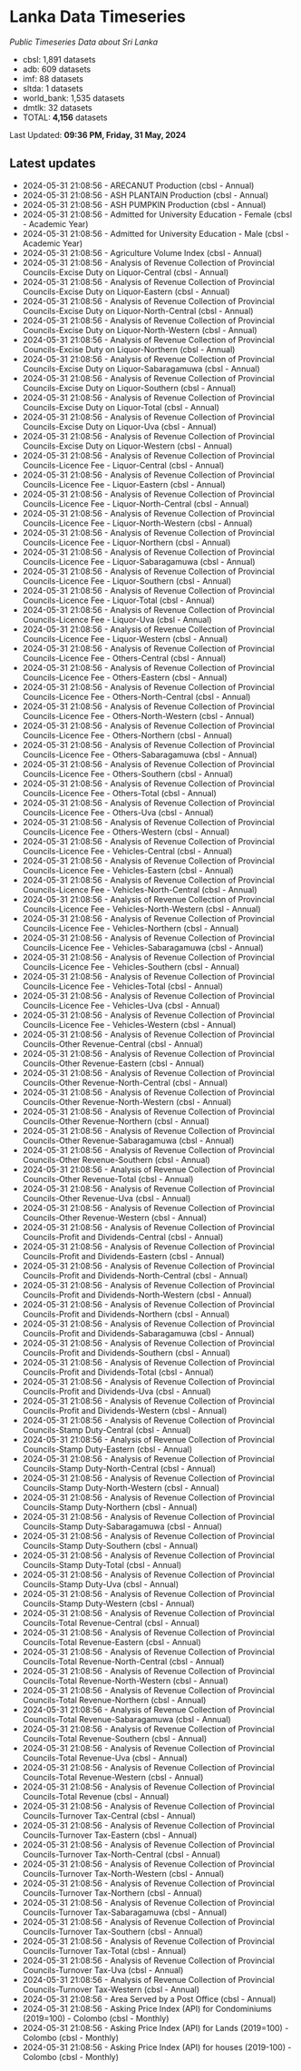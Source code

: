 # Lanka Data Timeseries
*Public Timeseries Data about Sri Lanka*

* cbsl: 1,891 datasets
* adb: 609 datasets
* imf: 88 datasets
* sltda: 1 datasets
* world_bank: 1,535 datasets
* dmtlk: 32 datasets
* TOTAL: **4,156** datasets

Last Updated: **09:36 PM, Friday, 31 May, 2024**

## Latest updates

* 2024-05-31 21:08:56 - ARECANUT Production (cbsl - Annual)
* 2024-05-31 21:08:56 - ASH PLANTAIN Production (cbsl - Annual)
* 2024-05-31 21:08:56 - ASH PUMPKIN Production (cbsl - Annual)
* 2024-05-31 21:08:56 - Admitted for University Education - Female (cbsl - Academic Year)
* 2024-05-31 21:08:56 - Admitted for University Education - Male (cbsl - Academic Year)
* 2024-05-31 21:08:56 - Agriculture Volume Index (cbsl - Annual)
* 2024-05-31 21:08:56 - Analysis of Revenue Collection of Provincial Councils-Excise Duty on Liquor-Central (cbsl - Annual)
* 2024-05-31 21:08:56 - Analysis of Revenue Collection of Provincial Councils-Excise Duty on Liquor-Eastern (cbsl - Annual)
* 2024-05-31 21:08:56 - Analysis of Revenue Collection of Provincial Councils-Excise Duty on Liquor-North-Central (cbsl - Annual)
* 2024-05-31 21:08:56 - Analysis of Revenue Collection of Provincial Councils-Excise Duty on Liquor-North-Western (cbsl - Annual)
* 2024-05-31 21:08:56 - Analysis of Revenue Collection of Provincial Councils-Excise Duty on Liquor-Northern (cbsl - Annual)
* 2024-05-31 21:08:56 - Analysis of Revenue Collection of Provincial Councils-Excise Duty on Liquor-Sabaragamuwa (cbsl - Annual)
* 2024-05-31 21:08:56 - Analysis of Revenue Collection of Provincial Councils-Excise Duty on Liquor-Southern (cbsl - Annual)
* 2024-05-31 21:08:56 - Analysis of Revenue Collection of Provincial Councils-Excise Duty on Liquor-Total (cbsl - Annual)
* 2024-05-31 21:08:56 - Analysis of Revenue Collection of Provincial Councils-Excise Duty on Liquor-Uva (cbsl - Annual)
* 2024-05-31 21:08:56 - Analysis of Revenue Collection of Provincial Councils-Excise Duty on Liquor-Western (cbsl - Annual)
* 2024-05-31 21:08:56 - Analysis of Revenue Collection of Provincial Councils-Licence Fee - Liquor-Central (cbsl - Annual)
* 2024-05-31 21:08:56 - Analysis of Revenue Collection of Provincial Councils-Licence Fee - Liquor-Eastern (cbsl - Annual)
* 2024-05-31 21:08:56 - Analysis of Revenue Collection of Provincial Councils-Licence Fee - Liquor-North-Central (cbsl - Annual)
* 2024-05-31 21:08:56 - Analysis of Revenue Collection of Provincial Councils-Licence Fee - Liquor-North-Western (cbsl - Annual)
* 2024-05-31 21:08:56 - Analysis of Revenue Collection of Provincial Councils-Licence Fee - Liquor-Northern (cbsl - Annual)
* 2024-05-31 21:08:56 - Analysis of Revenue Collection of Provincial Councils-Licence Fee - Liquor-Sabaragamuwa (cbsl - Annual)
* 2024-05-31 21:08:56 - Analysis of Revenue Collection of Provincial Councils-Licence Fee - Liquor-Southern (cbsl - Annual)
* 2024-05-31 21:08:56 - Analysis of Revenue Collection of Provincial Councils-Licence Fee - Liquor-Total (cbsl - Annual)
* 2024-05-31 21:08:56 - Analysis of Revenue Collection of Provincial Councils-Licence Fee - Liquor-Uva (cbsl - Annual)
* 2024-05-31 21:08:56 - Analysis of Revenue Collection of Provincial Councils-Licence Fee - Liquor-Western (cbsl - Annual)
* 2024-05-31 21:08:56 - Analysis of Revenue Collection of Provincial Councils-Licence Fee - Others-Central (cbsl - Annual)
* 2024-05-31 21:08:56 - Analysis of Revenue Collection of Provincial Councils-Licence Fee - Others-Eastern (cbsl - Annual)
* 2024-05-31 21:08:56 - Analysis of Revenue Collection of Provincial Councils-Licence Fee - Others-North-Central (cbsl - Annual)
* 2024-05-31 21:08:56 - Analysis of Revenue Collection of Provincial Councils-Licence Fee - Others-North-Western (cbsl - Annual)
* 2024-05-31 21:08:56 - Analysis of Revenue Collection of Provincial Councils-Licence Fee - Others-Northern (cbsl - Annual)
* 2024-05-31 21:08:56 - Analysis of Revenue Collection of Provincial Councils-Licence Fee - Others-Sabaragamuwa (cbsl - Annual)
* 2024-05-31 21:08:56 - Analysis of Revenue Collection of Provincial Councils-Licence Fee - Others-Southern (cbsl - Annual)
* 2024-05-31 21:08:56 - Analysis of Revenue Collection of Provincial Councils-Licence Fee - Others-Total (cbsl - Annual)
* 2024-05-31 21:08:56 - Analysis of Revenue Collection of Provincial Councils-Licence Fee - Others-Uva (cbsl - Annual)
* 2024-05-31 21:08:56 - Analysis of Revenue Collection of Provincial Councils-Licence Fee - Others-Western (cbsl - Annual)
* 2024-05-31 21:08:56 - Analysis of Revenue Collection of Provincial Councils-Licence Fee - Vehicles-Central (cbsl - Annual)
* 2024-05-31 21:08:56 - Analysis of Revenue Collection of Provincial Councils-Licence Fee - Vehicles-Eastern (cbsl - Annual)
* 2024-05-31 21:08:56 - Analysis of Revenue Collection of Provincial Councils-Licence Fee - Vehicles-North-Central (cbsl - Annual)
* 2024-05-31 21:08:56 - Analysis of Revenue Collection of Provincial Councils-Licence Fee - Vehicles-North-Western (cbsl - Annual)
* 2024-05-31 21:08:56 - Analysis of Revenue Collection of Provincial Councils-Licence Fee - Vehicles-Northern (cbsl - Annual)
* 2024-05-31 21:08:56 - Analysis of Revenue Collection of Provincial Councils-Licence Fee - Vehicles-Sabaragamuwa (cbsl - Annual)
* 2024-05-31 21:08:56 - Analysis of Revenue Collection of Provincial Councils-Licence Fee - Vehicles-Southern (cbsl - Annual)
* 2024-05-31 21:08:56 - Analysis of Revenue Collection of Provincial Councils-Licence Fee - Vehicles-Total (cbsl - Annual)
* 2024-05-31 21:08:56 - Analysis of Revenue Collection of Provincial Councils-Licence Fee - Vehicles-Uva (cbsl - Annual)
* 2024-05-31 21:08:56 - Analysis of Revenue Collection of Provincial Councils-Licence Fee - Vehicles-Western (cbsl - Annual)
* 2024-05-31 21:08:56 - Analysis of Revenue Collection of Provincial Councils-Other Revenue-Central (cbsl - Annual)
* 2024-05-31 21:08:56 - Analysis of Revenue Collection of Provincial Councils-Other Revenue-Eastern (cbsl - Annual)
* 2024-05-31 21:08:56 - Analysis of Revenue Collection of Provincial Councils-Other Revenue-North-Central (cbsl - Annual)
* 2024-05-31 21:08:56 - Analysis of Revenue Collection of Provincial Councils-Other Revenue-North-Western (cbsl - Annual)
* 2024-05-31 21:08:56 - Analysis of Revenue Collection of Provincial Councils-Other Revenue-Northern (cbsl - Annual)
* 2024-05-31 21:08:56 - Analysis of Revenue Collection of Provincial Councils-Other Revenue-Sabaragamuwa (cbsl - Annual)
* 2024-05-31 21:08:56 - Analysis of Revenue Collection of Provincial Councils-Other Revenue-Southern (cbsl - Annual)
* 2024-05-31 21:08:56 - Analysis of Revenue Collection of Provincial Councils-Other Revenue-Total (cbsl - Annual)
* 2024-05-31 21:08:56 - Analysis of Revenue Collection of Provincial Councils-Other Revenue-Uva (cbsl - Annual)
* 2024-05-31 21:08:56 - Analysis of Revenue Collection of Provincial Councils-Other Revenue-Western (cbsl - Annual)
* 2024-05-31 21:08:56 - Analysis of Revenue Collection of Provincial Councils-Profit and Dividends-Central (cbsl - Annual)
* 2024-05-31 21:08:56 - Analysis of Revenue Collection of Provincial Councils-Profit and Dividends-Eastern (cbsl - Annual)
* 2024-05-31 21:08:56 - Analysis of Revenue Collection of Provincial Councils-Profit and Dividends-North-Central (cbsl - Annual)
* 2024-05-31 21:08:56 - Analysis of Revenue Collection of Provincial Councils-Profit and Dividends-North-Western (cbsl - Annual)
* 2024-05-31 21:08:56 - Analysis of Revenue Collection of Provincial Councils-Profit and Dividends-Northern (cbsl - Annual)
* 2024-05-31 21:08:56 - Analysis of Revenue Collection of Provincial Councils-Profit and Dividends-Sabaragamuwa (cbsl - Annual)
* 2024-05-31 21:08:56 - Analysis of Revenue Collection of Provincial Councils-Profit and Dividends-Southern (cbsl - Annual)
* 2024-05-31 21:08:56 - Analysis of Revenue Collection of Provincial Councils-Profit and Dividends-Total (cbsl - Annual)
* 2024-05-31 21:08:56 - Analysis of Revenue Collection of Provincial Councils-Profit and Dividends-Uva (cbsl - Annual)
* 2024-05-31 21:08:56 - Analysis of Revenue Collection of Provincial Councils-Profit and Dividends-Western (cbsl - Annual)
* 2024-05-31 21:08:56 - Analysis of Revenue Collection of Provincial Councils-Stamp Duty-Central (cbsl - Annual)
* 2024-05-31 21:08:56 - Analysis of Revenue Collection of Provincial Councils-Stamp Duty-Eastern (cbsl - Annual)
* 2024-05-31 21:08:56 - Analysis of Revenue Collection of Provincial Councils-Stamp Duty-North-Central (cbsl - Annual)
* 2024-05-31 21:08:56 - Analysis of Revenue Collection of Provincial Councils-Stamp Duty-North-Western (cbsl - Annual)
* 2024-05-31 21:08:56 - Analysis of Revenue Collection of Provincial Councils-Stamp Duty-Northern (cbsl - Annual)
* 2024-05-31 21:08:56 - Analysis of Revenue Collection of Provincial Councils-Stamp Duty-Sabaragamuwa (cbsl - Annual)
* 2024-05-31 21:08:56 - Analysis of Revenue Collection of Provincial Councils-Stamp Duty-Southern (cbsl - Annual)
* 2024-05-31 21:08:56 - Analysis of Revenue Collection of Provincial Councils-Stamp Duty-Total (cbsl - Annual)
* 2024-05-31 21:08:56 - Analysis of Revenue Collection of Provincial Councils-Stamp Duty-Uva (cbsl - Annual)
* 2024-05-31 21:08:56 - Analysis of Revenue Collection of Provincial Councils-Stamp Duty-Western (cbsl - Annual)
* 2024-05-31 21:08:56 - Analysis of Revenue Collection of Provincial Councils-Total Revenue-Central (cbsl - Annual)
* 2024-05-31 21:08:56 - Analysis of Revenue Collection of Provincial Councils-Total Revenue-Eastern (cbsl - Annual)
* 2024-05-31 21:08:56 - Analysis of Revenue Collection of Provincial Councils-Total Revenue-North-Central (cbsl - Annual)
* 2024-05-31 21:08:56 - Analysis of Revenue Collection of Provincial Councils-Total Revenue-North-Western (cbsl - Annual)
* 2024-05-31 21:08:56 - Analysis of Revenue Collection of Provincial Councils-Total Revenue-Northern (cbsl - Annual)
* 2024-05-31 21:08:56 - Analysis of Revenue Collection of Provincial Councils-Total Revenue-Sabaragamuwa (cbsl - Annual)
* 2024-05-31 21:08:56 - Analysis of Revenue Collection of Provincial Councils-Total Revenue-Southern (cbsl - Annual)
* 2024-05-31 21:08:56 - Analysis of Revenue Collection of Provincial Councils-Total Revenue-Uva (cbsl - Annual)
* 2024-05-31 21:08:56 - Analysis of Revenue Collection of Provincial Councils-Total Revenue-Western (cbsl - Annual)
* 2024-05-31 21:08:56 - Analysis of Revenue Collection of Provincial Councils-Total Revenue (cbsl - Annual)
* 2024-05-31 21:08:56 - Analysis of Revenue Collection of Provincial Councils-Turnover Tax-Central (cbsl - Annual)
* 2024-05-31 21:08:56 - Analysis of Revenue Collection of Provincial Councils-Turnover Tax-Eastern (cbsl - Annual)
* 2024-05-31 21:08:56 - Analysis of Revenue Collection of Provincial Councils-Turnover Tax-North-Central (cbsl - Annual)
* 2024-05-31 21:08:56 - Analysis of Revenue Collection of Provincial Councils-Turnover Tax-North-Western (cbsl - Annual)
* 2024-05-31 21:08:56 - Analysis of Revenue Collection of Provincial Councils-Turnover Tax-Northern (cbsl - Annual)
* 2024-05-31 21:08:56 - Analysis of Revenue Collection of Provincial Councils-Turnover Tax-Sabaragamuwa (cbsl - Annual)
* 2024-05-31 21:08:56 - Analysis of Revenue Collection of Provincial Councils-Turnover Tax-Southern (cbsl - Annual)
* 2024-05-31 21:08:56 - Analysis of Revenue Collection of Provincial Councils-Turnover Tax-Total (cbsl - Annual)
* 2024-05-31 21:08:56 - Analysis of Revenue Collection of Provincial Councils-Turnover Tax-Uva (cbsl - Annual)
* 2024-05-31 21:08:56 - Analysis of Revenue Collection of Provincial Councils-Turnover Tax-Western (cbsl - Annual)
* 2024-05-31 21:08:56 - Area Served by a Post Office (cbsl - Annual)
* 2024-05-31 21:08:56 - Asking Price Index (API) for Condominiums (2019=100) - Colombo (cbsl - Monthly)
* 2024-05-31 21:08:56 - Asking Price Index (API) for Lands (2019=100) - Colombo (cbsl - Monthly)
* 2024-05-31 21:08:56 - Asking Price Index (API) for houses (2019-100) - Colombo (cbsl - Monthly)